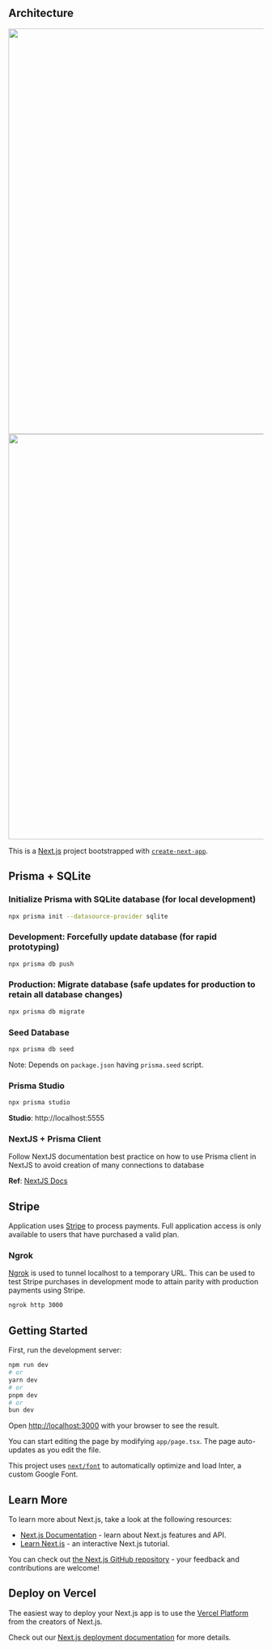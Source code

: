 ## Architecture

<image src="docs/component-snapshot-1.png" width="800px" height="auto"/>
<image src="docs/payment.png" width="800px" height="auto"/>

This is a [Next.js](https://nextjs.org/) project bootstrapped with [`create-next-app`](https://github.com/vercel/next.js/tree/canary/packages/create-next-app).

## Prisma + SQLite

### Initialize Prisma with SQLite database (for local development)

```sh
npx prisma init --datasource-provider sqlite
```

### Development: Forcefully update database (for rapid prototyping)

```sh
npx prisma db push
```

### Production: Migrate database (safe updates for production to retain all database changes)

```sh
npx prisma db migrate
```

### Seed Database

```sh
npx prisma db seed
```

Note: Depends on `package.json` having `prisma.seed` script.

### Prisma Studio

```sh
npx prisma studio
```

**Studio**: http://localhost:5555

### NextJS + Prisma Client

Follow NextJS documentation best practice on how to use Prisma client in NextJS to avoid creation of many connections to database

**Ref**: [NextJS Docs](https://www.prisma.io/docs/orm/more/help-and-troubleshooting/help-articles/nextjs-prisma-client-dev-practices)

## Stripe

Application uses [Stripe](https://stripe.com/) to process payments. Full application access is only available to users that have purchased a valid plan.

### Ngrok

[Ngrok](https://dashboard.ngrok.com/get-started/setup/macos) is used to tunnel localhost to a temporary URL. This can be used to test Stripe purchases in development mode to attain parity with production payments using Stripe.

```sh
ngrok http 3000
```

## Getting Started

First, run the development server:

```bash
npm run dev
# or
yarn dev
# or
pnpm dev
# or
bun dev
```

Open [http://localhost:3000](http://localhost:3000) with your browser to see the result.

You can start editing the page by modifying `app/page.tsx`. The page auto-updates as you edit the file.

This project uses [`next/font`](https://nextjs.org/docs/basic-features/font-optimization) to automatically optimize and load Inter, a custom Google Font.

## Learn More

To learn more about Next.js, take a look at the following resources:

- [Next.js Documentation](https://nextjs.org/docs) - learn about Next.js features and API.
- [Learn Next.js](https://nextjs.org/learn) - an interactive Next.js tutorial.

You can check out [the Next.js GitHub repository](https://github.com/vercel/next.js/) - your feedback and contributions are welcome!

## Deploy on Vercel

The easiest way to deploy your Next.js app is to use the [Vercel Platform](https://vercel.com/new?utm_medium=default-template&filter=next.js&utm_source=create-next-app&utm_campaign=create-next-app-readme) from the creators of Next.js.

Check out our [Next.js deployment documentation](https://nextjs.org/docs/deployment) for more details.
